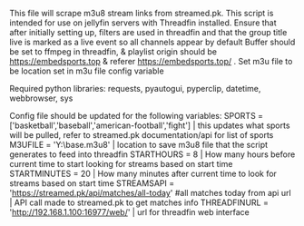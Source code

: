 This file will scrape m3u8 stream links from streamed.pk. This script is intended for use on jellyfin servers with Threadfin installed.  Ensure that after initially setting up, filters are used in threadfin and that the group title live is marked as a live event so all channels appear by default
  Buffer should be set to ffmpeg in threadfin, & playlist origin should be https://embedsports.top & referer https://embedsports.top/ .  Set m3u file to be location set in m3u file config variable

Required python libraries: requests, pyautogui, pyperclip, datetime, webbrowser, sys

Config file should be updated for the following variables:
  SPORTS = ['basketball','baseball','american-football','fight'] | this updates what sports will be pulled, refer to streamed.pk documentation/api for list of sports
  M3UFILE = 'Y:\\base.m3u8' | location to save m3u8 file that the script generates to feed into threadfin
  STARTHOURS = 8 | How many hours before current time to start looking for streams based on start time
  STARTMINUTES = 20 | How many minutes after current time to look for streams based on start time
  STREAMSAPI = 'https://streamed.pk/api/matches/all-today' #all matches today from api url | API call made to streamed.pk to get matches info
  THREADFINURL = 'http://192.168.1.100:16977/web/' | url for threadfin web interface
